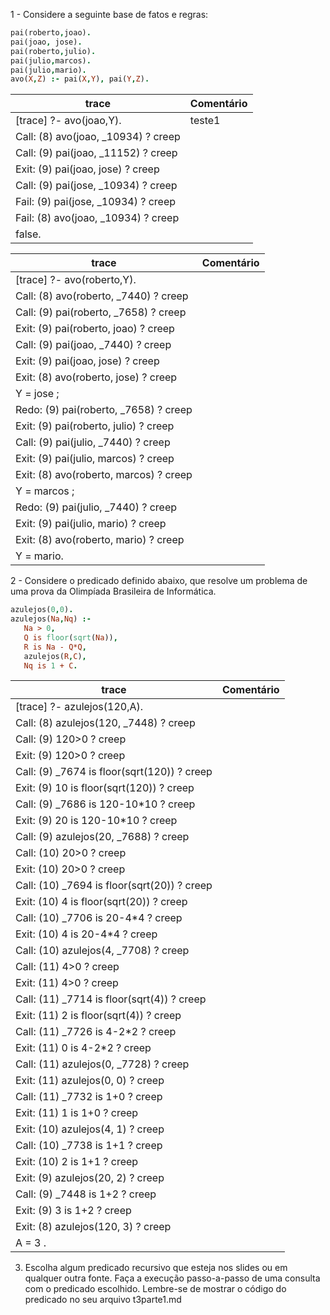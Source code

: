 1 - Considere a seguinte base de fatos e regras:

```prolog
pai(roberto,joao).
pai(joao, jose).
pai(roberto,julio).
pai(julio,marcos).
pai(julio,mario).
avo(X,Z) :- pai(X,Y), pai(Y,Z).
```


|trace        | Comentário|
|-------------|-----------|
|[trace]  ?- avo(joao,Y).|  teste1  |
|Call: (8) avo(joao, _10934) ? creep|
|Call: (9) pai(joao, _11152) ? creep|
|Exit: (9) pai(joao, jose) ? creep|
|Call: (9) pai(jose, _10934) ? creep|
|Fail: (9) pai(jose, _10934) ? creep|
|Fail: (8) avo(joao, _10934) ? creep|
|false.|

|trace        | Comentário|
|-------------|-----------|
|[trace]  ?- avo(roberto,Y).|
|Call: (8) avo(roberto, _7440) ? creep|
|Call: (9) pai(roberto, _7658) ? creep|
|Exit: (9) pai(roberto, joao) ? creep|
|Call: (9) pai(joao, _7440) ? creep|
|Exit: (9) pai(joao, jose) ? creep|
|Exit: (8) avo(roberto, jose) ? creep|
|Y = jose ;|
|Redo: (9) pai(roberto, _7658) ? creep|
|Exit: (9) pai(roberto, julio) ? creep|
|Call: (9) pai(julio, _7440) ? creep|
|Exit: (9) pai(julio, marcos) ? creep|
|Exit: (8) avo(roberto, marcos) ? creep|
|Y = marcos ;|
|Redo: (9) pai(julio, _7440) ? creep|
|Exit: (9) pai(julio, mario) ? creep|
|Exit: (8) avo(roberto, mario) ? creep|
|Y = mario.|


2 - Considere o predicado definido abaixo, que resolve um problema de uma prova da Olimpíada Brasileira de Informática.

```prolog
azulejos(0,0).
azulejos(Na,Nq) :-
   Na > 0,
   Q is floor(sqrt(Na)),
   R is Na - Q*Q,
   azulejos(R,C),
   Nq is 1 + C.
```  
   
|trace        | Comentário|
|-------------|-----------|
|[trace]  ?- azulejos(120,A).|
|Call: (8) azulejos(120, _7448) ? creep|
|Call: (9) 120>0 ? creep|
|Exit: (9) 120>0 ? creep|
|Call: (9) _7674 is floor(sqrt(120)) ? creep|
|Exit: (9) 10 is floor(sqrt(120)) ? creep|
|Call: (9) _7686 is 120-10*10 ? creep|
|Exit: (9) 20 is 120-10*10 ? creep|
|Call: (9) azulejos(20, _7688) ? creep|
|Call: (10) 20>0 ? creep|
|Exit: (10) 20>0 ? creep|
|Call: (10) _7694 is floor(sqrt(20)) ? creep|
|Exit: (10) 4 is floor(sqrt(20)) ? creep|
|Call: (10) _7706 is 20-4*4 ? creep|
|Exit: (10) 4 is 20-4*4 ? creep|
|Call: (10) azulejos(4, _7708) ? creep|
|Call: (11) 4>0 ? creep|
|Exit: (11) 4>0 ? creep|
|Call: (11) _7714 is floor(sqrt(4)) ? creep|
|Exit: (11) 2 is floor(sqrt(4)) ? creep|
|Call: (11) _7726 is 4-2*2 ? creep|
|Exit: (11) 0 is 4-2*2 ? creep|
|Call: (11) azulejos(0, _7728) ? creep|
|Exit: (11) azulejos(0, 0) ? creep|
|Call: (11) _7732 is 1+0 ? creep|
|Exit: (11) 1 is 1+0 ? creep|
|Exit: (10) azulejos(4, 1) ? creep|
|Call: (10) _7738 is 1+1 ? creep|
|Exit: (10) 2 is 1+1 ? creep|
|Exit: (9) azulejos(20, 2) ? creep|
|Call: (9) _7448 is 1+2 ? creep|
|Exit: (9) 3 is 1+2 ? creep|
|Exit: (8) azulejos(120, 3) ? creep|
|A = 3 .|

3. Escolha algum predicado recursivo que esteja nos slides ou em qualquer outra fonte. Faça a execução passo-a-passo de uma consulta com o predicado escolhido. Lembre-se de mostrar o código do predicado no seu arquivo t3parte1.md
